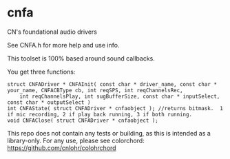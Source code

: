 # cnfa
CN's foundational audio drivers

See CNFA.h for more help and use info.

This toolset is 100% based around sound callbacks.

You get three functions:

```
struct CNFADriver * CNFAInit( const char * driver_name, const char * your_name, CNFACBType cb, int reqSPS, int reqChannelsRec,
	int reqChannelsPlay, int sugBufferSize, const char * inputSelect, const char * outputSelect )	
int CNFAState( struct CNFADriver * cnfaobject ); //returns bitmask.  1 if mic recording, 2 if play back running, 3 if both running.
void CNFAClose( struct CNFADriver * cnfaobject );
```

This repo does not contain any tests or building, as this is intended as a library-only.  For any use, please see colorchord: https://github.com/cnlohr/colohrchord

